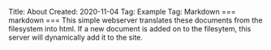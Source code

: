 Title: About
Created: 2020-11-04
Tag: Example
Tag: Markdown
=== markdown ===
This simple webserver translates these documents from the filesystem
into html. If a new document is added on to the filesytem, this server
will dynamically add it to the site.
